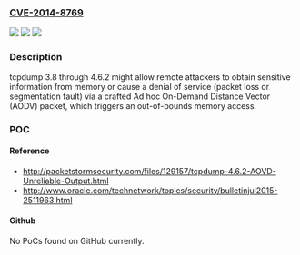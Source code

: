 ### [CVE-2014-8769](https://cve.mitre.org/cgi-bin/cvename.cgi?name=CVE-2014-8769)
![](https://img.shields.io/static/v1?label=Product&message=n%2Fa&color=blue)
![](https://img.shields.io/static/v1?label=Version&message=n%2Fa&color=blue)
![](https://img.shields.io/static/v1?label=Vulnerability&message=n%2Fa&color=brighgreen)

### Description

tcpdump 3.8 through 4.6.2 might allow remote attackers to obtain sensitive information from memory or cause a denial of service (packet loss or segmentation fault) via a crafted Ad hoc On-Demand Distance Vector (AODV) packet, which triggers an out-of-bounds memory access.

### POC

#### Reference
- http://packetstormsecurity.com/files/129157/tcpdump-4.6.2-AOVD-Unreliable-Output.html
- http://www.oracle.com/technetwork/topics/security/bulletinjul2015-2511963.html

#### Github
No PoCs found on GitHub currently.


